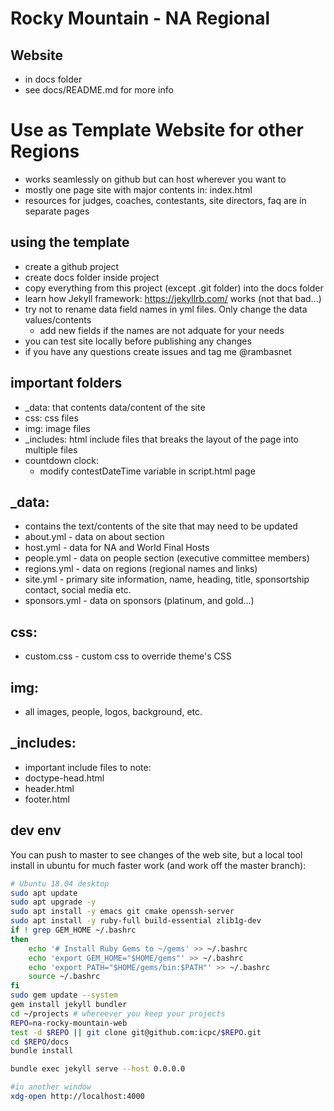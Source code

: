 # Rocky Mountain - NA Regional

## Website
- in docs folder
- see docs/README.md for more info

# Use as Template Website for other Regions
- works seamlessly on github but can host wherever you want to
- mostly one page site with major contents in: index.html
- resources for judges, coaches, contestants, site directors, faq are in separate pages

## using the template
- create a github project
- create docs folder inside project
- copy everything from this project (except .git folder) into the docs folder
- learn how Jekyll framework: https://jekyllrb.com/ works (not that bad...)
- try not to rename data field names in yml files. Only change the data values/contents
    - add new fields if the names are not adquate for your needs
- you can test site locally before publishing any changes
- if you have any questions create issues and tag me @rambasnet

## important folders
- _data: that contents data/content of the site
- css: css files
- img: image files
- _includes: html include files that breaks the layout of the page into multiple files
- countdown clock: 
    - modify contestDateTime variable in script.html page

## _data:
- contains the text/contents of the site that may need to be updated
- about.yml - data on about section
- host.yml - data for NA and World Final Hosts
- people.yml - data on people section (executive committee members)
- regions.yml - data on regions (regional names and links)
- site.yml - primary site information, name, heading, title, sponsortship contact, social media etc.
- sponsors.yml - data on sponsors (platinum, and gold...)

## css:
- custom.css - custom css to override theme's CSS

## img:
- all images, people, logos, background, etc.

## _includes:
- important include files to note:
- doctype-head.html
- header.html
- footer.html

## dev env

You can push to master to see changes of the web site, but a local tool install in ubuntu for much faster work (and work off the master branch):

```bash
# Ubuntu 18.04 desktop
sudo apt update
sudo apt upgrade -y
sudo apt install -y emacs git cmake openssh-server
sudo apt install -y ruby-full build-essential zlib1g-dev
if ! grep GEM_HOME ~/.bashrc
then
    echo '# Install Ruby Gems to ~/gems' >> ~/.bashrc
    echo 'export GEM_HOME="$HOME/gems"' >> ~/.bashrc
    echo 'export PATH="$HOME/gems/bin:$PATH"' >> ~/.bashrc
    source ~/.bashrc
fi
sudo gem update --system
gem install jekyll bundler
cd ~/projects # whereever you keep your projects
REPO=na-rocky-mountain-web
test -d $REPO || git clone git@github.com:icpc/$REPO.git
cd $REPO/docs
bundle install

bundle exec jekyll serve --host 0.0.0.0

#in another window
xdg-open http://localhost:4000
````



